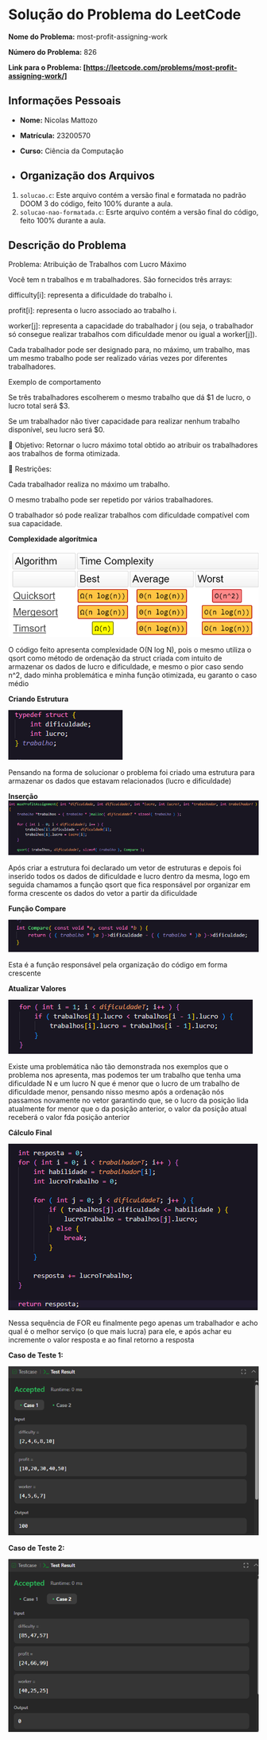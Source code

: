 # Solução do Problema do LeetCode

**Nome do Problema:** most-profit-assigning-work

**Número do Problema:** 826

**Link para o Problema: [https://leetcode.com/problems/most-profit-assigning-work/]** 

## Informações Pessoais
- **Nome:** Nicolas Mattozo
- **Matrícula:** 23200570
- **Curso:** Ciência da Computação

- ## Organização dos Arquivos
1. `solucao.c`: Este arquivo contém a versão final e formatada no padrão DOOM 3 do código, feito 100% durante a aula.
2. `solucao-nao-formatada.c`: Esrte arquivo contém a versão final do código, feito 100% durante a aula.


## Descrição do Problema
Problema: Atribuição de Trabalhos com Lucro Máximo

Você tem n trabalhos e m trabalhadores. São fornecidos três arrays:

difficulty[i]: representa a dificuldade do trabalho i.

profit[i]: representa o lucro associado ao trabalho i.

worker[j]: representa a capacidade do trabalhador j (ou seja, o trabalhador só consegue realizar trabalhos com dificuldade menor ou igual a worker[j]).

Cada trabalhador pode ser designado para, no máximo, um trabalho, mas um mesmo trabalho pode ser realizado várias vezes por diferentes trabalhadores.

Exemplo de comportamento

Se três trabalhadores escolherem o mesmo trabalho que dá $1 de lucro, o lucro total será $3.

Se um trabalhador não tiver capacidade para realizar nenhum trabalho disponível, seu lucro será $0.

🎯 Objetivo: Retornar o lucro máximo total obtido ao atribuir os trabalhadores aos trabalhos de forma otimizada.

🔧 Restrições:

Cada trabalhador realiza no máximo um trabalho.

O mesmo trabalho pode ser repetido por vários trabalhadores.

O trabalhador só pode realizar trabalhos com dificuldade compatível com sua capacidade.

**Complexidade algorítmica**

![Complexidade](imgs/complexidade.png)


O código feito apresenta complexidade O(N log N), pois o mesmo utiliza o qsort como método de ordenação da struct criada com intuito de armazenar os dados de lucro e dificuldade, e mesmo o pior caso sendo n^2, dado minha problemática e minha função otimizada, eu garanto o caso médio

**Criando Estrutura**

![Estrutura](imgs/estrutura.png)


Pensando na forma de solucionar o problema foi criado uma estrutura para armazenar os dados que estavam relacionados (lucro e dificuldade)

**Inserção**
![Inseção](imgs/insercao.png)

Após criar a estrutura foi declarado um vetor de estruturas e depois foi inserido todos os dados de dificuldade e lucro dentro da mesma, logo em seguida chamamos a função qsort que fica responsável por organizar em forma crescente os dados do vetor a partir da dificuldade

**Função Compare**

![Inseção](imgs/compare.png)


Esta é a função responsável pela organização do código em forma crescente


**Atualizar Valores**

![Atualizando](imgs/atualizando-valores.png)

Existe uma problemática não tão demonstrada nos exemplos que o problema nos apresenta, mas podemos ter um trabalho que tenha uma dificuldade N e um lucro N que é menor que o lucro de um trabalho de dificuldade menor, pensando nisso mesmo após a ordenação nós passamos novamente no vetor garantindo que, se o lucro da posição lida atualmente for menor que o da posição anterior, o valor da posição atual receberá o valor fda posição anterior

**Cálculo Final**

![Calculo](imgs/calculo.png)

Nessa sequência de FOR eu finalmente pego apenas um trabalhador e acho qual é o melhor serviço (o que mais lucra) para ele, e após achar eu incremente o valor resposta e ao final retorno a resposta


**Caso de Teste 1:**

![Caso de Teste 1](imgs/case1.png)

**Caso de Teste 2:**

![Caso de Teste 1](imgs/case2.png)

